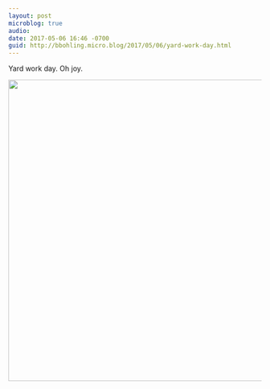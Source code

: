 ```yaml
---
layout: post
microblog: true
audio: 
date: 2017-05-06 16:46 -0700
guid: http://bbohling.micro.blog/2017/05/06/yard-work-day.html
---
```

Yard work day. Oh joy.

<img src="http://bbohling.micro.blog/uploads/2017/f241cae24a.jpg" width="600" height="600" style="height: auto" />
